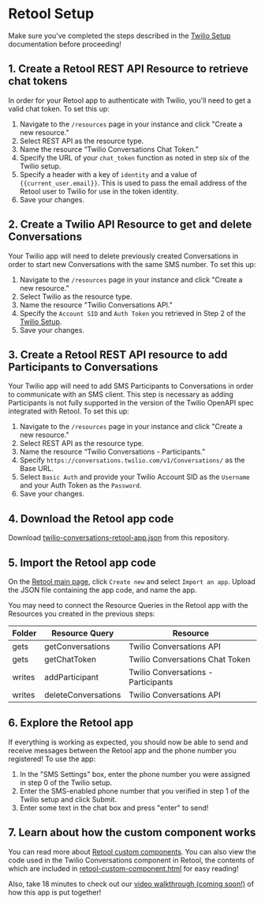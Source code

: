 # Retool Setup

Make sure you've completed the steps described in the [Twilio Setup](./twilio-setup.md) documentation before proceeding!

## 1. Create a Retool REST API Resource to retrieve chat tokens

In order for your Retool app to authenticate with Twilio, you'll need to get a valid chat token. To set this up:

1. Navigate to the `/resources` page in your instance and click "Create a new resource." 
2. Select REST API as the resource type.
3. Name the resource “Twilio Conversations Chat Token.”
4. Specify the URL of your `chat_token` function as noted in step six of the Twilio setup.
5. Specify a header with a key of `identity` and a value of `{{current_user.email}}`. This is used to pass the email address of the Retool user to Twilio for use in the token identity.
6. Save your changes.

## 2. Create a Twilio API Resource to get and delete Conversations

Your Twilio app will need to delete previously created Conversations in order to start new Conversations with the same SMS number. To set this up:

1. Navigate to the `/resources` page in your instance and click "Create a new resource." 
2. Select Twilio as the resource type.
3. Name the resource "Twilio Conversations API."
4. Specify the `Account SID` and `Auth Token` you retrieved in Step 2 of the [Twilio Setup](twilio-setup.md).
5. Save your changes.

## 3. Create a Retool REST API resource to add Participants to Conversations

Your Twilio app will need to add SMS Participants to Conversations in order to communicate with an SMS client. This step is necessary as adding Participants is not fully supported in the version of the Twilio OpenAPI spec integrated with Retool. To set this up:

1. Navigate to the `/resources` page in your instance and click "Create a new resource." 
2. Select REST API as the resource type.
3. Name the resource “Twilio Conversations - Participants.”
4. Specify `https://conversations.twilio.com/v1/Conversations/` as the Base URL.
5. Select `Basic Auth` and provide your Twilio Account SID as the `Username` and your Auth Token as the `Password`.
6. Save your changes.

## 4. Download the Retool app code

Download [twilio-conversations-retool-app.json](/applets/twilio-conversations/code/retool/twilio-conversations-retool-app.json) from this repository.

## 5. Import the Retool app code
On the [Retool main page](https://docs.retool.com/docs/protected-applications-getting-started#importing-the-application), click `Create new` and select `Import an app`. Upload the JSON file containing the app code, and name the app.

You may need to connect the Resource Queries in the Retool app with the Resources you created in the previous steps: 

| Folder | Resource Query | Resource |
| --- | --- | --- |
| gets | getConversations | Twilio Conversations API |
| gets | getChatToken | Twilio Conversations Chat Token |
| writes | addParticipant | Twilio Conversations - Participants |
| writes | deleteConversations | Twilio Conversations API |

## 6. Explore the Retool app

If everything is working as expected, you should now be able to send and receive messages between the Retool app and the phone number you registered! To use the app:

1. In the "SMS Settings" box, enter the phone number you were assigned in step 0 of the Twilio setup.
2. Enter the SMS-enabled phone number that you verified in step 1 of the Twilio setup and click Submit.
3. Enter some text in the chat box and press "enter" to send!

## 7. Learn about how the custom component works

You can read more about [Retool custom components](https://docs.retool.com/docs/custom-components). You can also view the code used in the Twilio Conversations component in Retool, the contents of which are included in [retool-custom-component.html](/applets/twilio-conversations/code/retool/retool-custom-component.html) for easy reading!

Also, take 18 minutes to check out our [video walkthrough (coming soon!)]() of how this app is put together!
